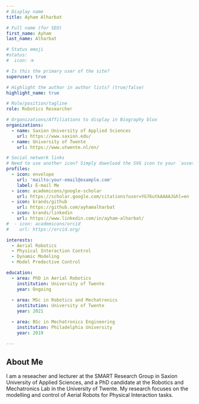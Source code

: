 ```yaml
---
# Display name
title: Ayham Alharbat

# Full name (for SEO)
first_name: Ayham
last_name: Alharbat

# Status emoji
#status:
#  icon: ☕️

# Is this the primary user of the site?
superuser: true

# Highlight the author in author lists? (true/false)
highlight_name: true

# Role/position/tagline
role: Robotics Researcher

# Organizations/Affiliations to display in Biography blox
organizations:
  - name: Saxion University of Applied Sciences
    url: https://www.saxion.edu/
  - name: University of Twente
    url: https://www.utwente.nl/en/

# Social network links
# Need to use another icon? Simply download the SVG icon to your `assets/media/icons/` folder.
profiles:
  - icon: envelope
    url: 'mailto:your-email@example.com'
    label: E-mail Me
  - icon: academicons/google-scholar
    url: https://scholar.google.com/citations?user=YG76utkAAAAJ&hl=en
  - icon: brands/github
    url: https://github.com/ayhamalharbat
  - icon: brands/linkedin
    url: https://www.linkedin.com/in/ayham-alharbat/
#  - icon: academicons/orcid
#    url: https://orcid.org/

interests:
  - Aerial Robotics
  - Physical Interaction Control
  - Dynamic Modeling
  - Model Predective Control

education:
  - area: PhD in Aerial Robotics
    institution: University of Twente
    year: Ongoing
    
  - area: MSc in Robotics and Mechatronics
    institution: University of Twente
    year: 2021

  - area: BSc in Mechatronics Engineering
    institution: Philadelphia University
    year: 2019

---
```


## About Me

I am a reseacher and lecturer at the SMART Research Group in Saxion University of Applied Sciences, and a PhD candidate at the Robotics and Mechatronics Lab in the University of Twente. My research focuses on the modelling and control of Aerial Robots for Physical Interaction tasks.


